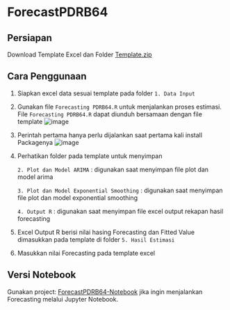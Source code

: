 # ForecastPDRB64

## Persiapan
Download Template Excel dan Folder [Template.zip](https://github.com/dulmaj12id/ForecastPDRB64/blob/Utama/Template%20Forecast%20PDRB64.zip)

## Cara Penggunaan
1. Siapkan excel data sesuai template pada folder `1. Data Input`
2. Gunakan file `Forecasting PDRB64.R` untuk menjalankan proses estimasi. File `Forecasting PDRB64.R` dapat diunduh bersamaan dengan file template
   ![image](https://github.com/user-attachments/assets/2e6bec74-07d9-4eef-be20-8766c3eeb2be)
3. Perintah pertama hanya perlu dijalankan saat pertama kali install Packagenya
   ![image](https://github.com/user-attachments/assets/d5b0cc78-c36d-47a0-8f30-5db79aca4d2b)
4. Perhatikan folder pada template untuk menyimpan

   `2. Plot dan Model ARIMA` : digunakan saat menyimpan file plot dan model arima

   `3. Plot dan Model Exponential Smoothing` : digunakan saat menyimpan file plot dan model exponential smoothing

   `4. Output R` : digunakan saat menyimpan file excel output rekapan hasil forecasting

5. Excel Output R berisi nilai hasing Forecasting dan Fitted Value dimasukkan pada template di folder `5. Hasil Estimasi` 
6. Masukkan nilai Forecasting pada template excel

## Versi Notebook
Gunakan project: [ForecastPDRB64-Notebook](https://github.com/dulmaj12id/ForecastPDRB64/blob/Utama/Run%20Codingan%20R/Forecasting%20PDRB.ipynb) jika ingin menjalankan Forecasting melalui Jupyter Notebook.
